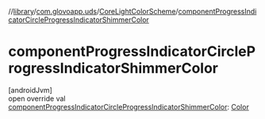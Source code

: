 //[library](../../../index.md)/[com.glovoapp.uds](../index.md)/[CoreLightColorScheme](index.md)/[componentProgressIndicatorCircleProgressIndicatorShimmerColor](component-progress-indicator-circle-progress-indicator-shimmer-color.md)

# componentProgressIndicatorCircleProgressIndicatorShimmerColor

[androidJvm]\
open override val [componentProgressIndicatorCircleProgressIndicatorShimmerColor](component-progress-indicator-circle-progress-indicator-shimmer-color.md): [Color](https://developer.android.com/reference/kotlin/androidx/compose/ui/graphics/Color.html)
